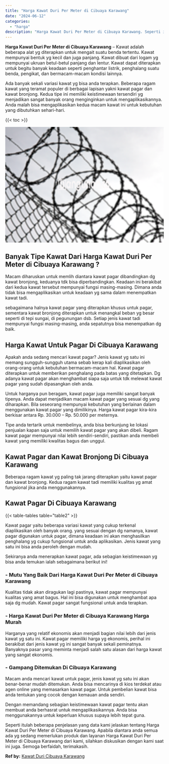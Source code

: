```yaml
---
title: "Harga Kawat Duri Per Meter di Cibuaya Karawang"
date: "2024-06-12"
categories: 
  - "harga"
description: "Harga Kawat Duri Per Meter di Cibuaya Karawang. Seperti itulah beberapa penjelasan yang data kami jelaskan tentang Harga Kawat Duri Per Meter di Cibuaya Kara..."
---
```


**Harga Kawat Duri Per Meter di Cibuaya Karawang** – Kawat adalah beberapa alat yg diterapkan untuk mengait suatu benda tertentu. Kawat mempunyai bentuk yg kecil dan juga panjang. Kawat dibuat dari logam yg mempunyai ukruan betul-betul panjang dan lentur. Kawat dapat diterapkan untuk begitu banyak keadaan seperti penghantar listrik, penghalang suatu benda, pengikat, dan bermacam-macam kondisi lainnya.

Ada banyak sekali variasi kawat yg bisa anda terapkan. Beberapa ragam kawat yang teramat populer di berbagai lapisan yakni kawat pagar dan kawat bronjong. Kedua tipe ini memiliki keistimewaan tersendiri yg menjadikan sangat banyak orang menginginkan untuk mengaplikasikannya. Anda malah bisa mengaplikasikan kedua macam kawat ini untuk kebutuhan yang dibutuhkan sehari-hari.

{{< toc >}}

![Harga Kawat Duri Per Meter di Cibuaya Karawang](/images/jual-kawat-murah39.png)

## Banyak Tipe Kawat Dari Harga Kawat Duri Per Meter di Cibuaya Karawang ?

Macam diharuskan untuk memlih diantara kawat pagar dibandingkan dg kawat bronjong, keduanya tdk bisa diperbandingkan. Keadaan ini berakibat dari kedua kawat tersebut mempunyai fungsi masing-masing. Dimana anda tidak bisa mengaplikasikan untuk keadaan yg sama dalam menempatkan kawat tadi.

sebagaimana halnya kawat pagar yang diterapkan khusus untuk pagar, sementara kawat bronjong diterapkan untuk menangkal beban yg besar seperti di tepi sungai, di pegunungan dsb. Setiap jenis kawat tadi mempunyai fungsi masing-masing, anda sepatutnya bisa menempatkan dg baik.

## Harga Kawat Untuk Pagar Di Cibuaya Karawang

Apakah anda sedang mencari kawat pagar? Jenis kawat yg satu ini memang sungguh-sungguh utama sebab kerap kali diaplikasikan oleh orang-orang untuk kebutuhan bermacam-macam hal. Kawat pagar diterapkan untuk memberikan penghalang pada batas yang ditetapkan. Dg adanya kawat pagar akan menghambat siapa saja untuk tdk melewat kawat pagar yang sudah dipasangkan oleh anda.

Untuk harganya pun beragam, kawat pagar juga memiliki sangat banyak tipenya. Anda dapat menjadikan macam kawat pagar yang sesuai dg yang diharapkan. Bila seseorang mempunyai kebutuhan yang berlainan dalam menggunakan kawat pagar yang dimilikinya. Harga kawat pagar kira-kira berkisar antara Rp. 30.000 – Rp. 50.000 per meternya.

Tipe anda tertarik untuk membelinya, anda bisa berkunjung ke lokasi penjualan kapan saja untuk memilih kawat pagar yang akan dibeli. Ragam kawat pagar mempunyai nilai lebih sendiri-sendiri, pastikan anda membeli kawat yang memiliki kwalitas bagus dan unggul.

## Kawat Pagar dan Kawat Bronjong Di Cibuaya Karawang

Beberapa ragam kawat yg paling tak jarang diterapkan yaitu kawat pagar dan kawat bronjong. Kedua ragam kawat tadi memiliki kualitas yg amat fungsional jika anda menggunakannya.

## Kawat Pagar Di Cibuaya Karawang

{{< table-tables table="table2" >}}

Kawat pagar yaitu beberapa variasi kawat yang cukup terkenal diaplikasikan oleh banyak orang. yang sesuai dengan dg namanya, kawat pagar digunakan untuk pagar, dimana keadaan ini akan menghasilkan penghalang yg cukup fungsional untuk anda aplikasikan. Jenis kawat yang satu ini bisa anda peroleh dengan mudah.

Sekiranya anda menerapkan kawat pagar, ada sebagian keistimewaan yg bisa anda temukan ialah sebagaimana berikut ini!

### \- Mutu Yang Baik Dari Harga Kawat Duri Per Meter di Cibuaya Karawang

Kualitas tidak akan diragukan lagi pastinya, kawat pagar mempunyai kualitas yang amat bagus. Hal ini bisa digunakan untuk menghambat apa saja dg mudah. Kawat pagar sangat fungsional untuk anda terapkan.

### \- Harga Kawat Duri Per Meter di Cibuaya Karawang Harga Murah

Harganya yang relatif ekonomis akan menjadi bagian nilai lebih dari jenis kawat yg satu ini. Kawat pagar memiliki harga yg ekonomis, perihal ini berakibat dari jenis kawat yg ini sangat banyak sekali peminatnya. Banyaknya pasar yang meminta menjadi salah satu alasan dari harga kawat yang sangat ekonomis.

### \- Gampang Ditemukan Di Cibuaya Karawang

Macam anda mencari kawat untuk pagar, jenis kawat yg satu ini akan benar-benar mudah ditemukan. Anda bisa mencarinya di kios terdekat atau agen online yang memasarkan kawat pagar. Untuk pembelian kawat bisa anda tentukan yang cocok dengan kemauan anda sendiri.

Dengan memandang sebagian keistimewaan kawat pagar tentu akan membuat anda berhasrat untuk mengaplikasikannya. Anda bisa menggunakannya untuk keperluan khusus supaya lebih tepat guna.

Seperti itulah beberapa penjelasan yang data kami jelaskan tentang Harga Kawat Duri Per Meter di Cibuaya Karawang. Apabila diantara anda semua ada yg sedang memerlukan produk dan layanan Harga Kawat Duri Per Meter di Cibuaya Karawang dari kami, silahkan diskusikan dengan kami saat ini juga. Semoga berfaidah, terimakasih.

**Ref by:** [Kawat Duri Cibuaya Karawang](https://id.wikipedia.org/wiki/Kawat)

